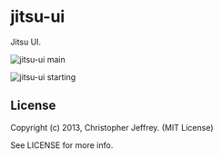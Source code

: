 # jitsu-ui

Jitsu UI.

![jitsu-ui main](https://raw.github.com/chjj/jitsu-ui/master/img/screenshot-1.png)

![jitsu-ui starting](https://raw.github.com/chjj/jitsu-ui/master/img/screenshot-2.png)

## License

Copyright (c) 2013, Christopher Jeffrey. (MIT License)

See LICENSE for more info.
